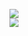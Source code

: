 [![](https://img.shields.io/badge/Made%20With-Github%20Spray-lightgrey.svg?style=for-the-badge&logo=github)](https://github.com/Annihil/github-spray#31564)  
[![](https://i.imgur.com/2DrTn0Z.gif)](https://github.com/Annihil/github-spray)